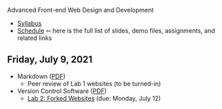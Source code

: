 Advanced Front-end Web Design and Development

- [Syllabus](syllabus.md)
- [Schedule](schedule.md)   &#8678; here is the full list of slides, demo files, assignments, and related links

## Friday, July 9, 2021

- Markdown ([PDF](2a-markdown/markdown.pdf))
  - Peer review of Lab 1 websites (to be turned-in)
- Version Control Software ([PDF](2b-version-control/version-control-software.pdf))
  - [Lab 2: Forked Websites](lab02-github-fork/instructions.md) (due: Monday, July 12)
